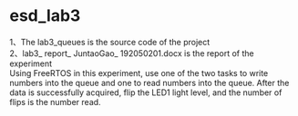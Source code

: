 # esd_lab3
1、The lab3_queues is the source code of the project<br/>
2、lab3_ report_ JuntaoGao_ 192050201.docx is the report of the experiment<br>
Using FreeRTOS in this experiment, use one of the two tasks to write numbers into the queue and one to read numbers into the queue. After the data is successfully acquired, flip the LED1 light level, and the number of flips is the number read.
